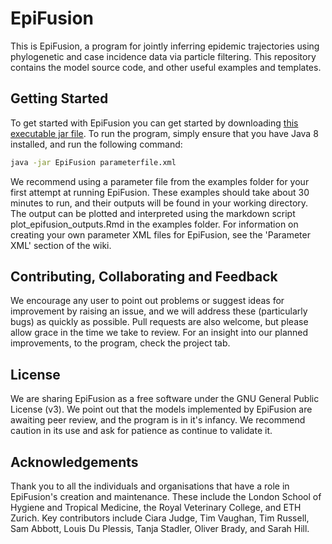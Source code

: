 # EpiFusion
This is EpiFusion, a program for jointly inferring epidemic trajectories using phylogenetic and case incidence data via particle filtering. This repository contains the model source code, and other useful examples and templates.


## Getting Started

To get started with EpiFusion you can get started by downloading [this executable jar file](https://github.com/ciarajudge/EpiFusion/releases/tag/beta). To run the program, simply ensure that you have Java 8 installed, and run the following command: 

  ```sh
  java -jar EpiFusion parameterfile.xml
  ```

We recommend using a parameter file from the examples folder for your first attempt at running EpiFusion. These examples should take about 30 minutes to run, and their outputs will be found in your working directory. The output can be plotted and interpreted using the markdown script plot_epifusion_outputs.Rmd in the examples folder. For information on creating your own parameter XML files for EpiFusion, see the 'Parameter XML' section of the wiki.


## Contributing, Collaborating and Feedback

We encourage any user to point out problems or suggest ideas for improvement by raising an issue, and we will address these (particularly bugs) as quickly as possible. Pull requests are also welcome, but please allow grace in the time we take to review. For an insight into our planned improvements, to the program, check the project tab.


## License

We are sharing EpiFusion as a free software under the GNU General Public License (v3). We point out that the models implemented by EpiFusion are awaiting peer review, and the program is in it's infancy. We recommend caution in its use and ask for patience as continue to validate it.


## Acknowledgements
Thank you to all the individuals and organisations that have a role in EpiFusion's creation and maintenance. These include the London School of Hygiene and Tropical Medicine, the Royal Veterinary College, and ETH Zurich. Key contributors include Ciara Judge, Tim Vaughan, Tim Russell, Sam Abbott, Louis Du Plessis, Tanja Stadler, Oliver Brady, and Sarah Hill.




